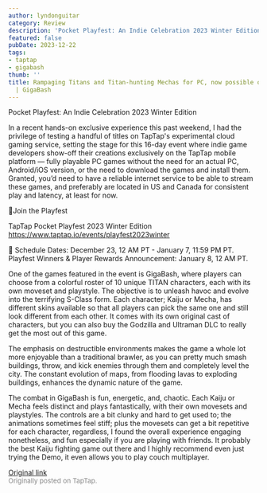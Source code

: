 ```yaml
---
author: lyndonguitar
category: Review
description: 'Pocket Playfest: An Indie Celebration 2023 Winter Edition'
featured: false
pubDate: 2023-12-22
tags:
- taptap
- gigabash
thumb: ''
title: Rampaging Titans and Titan-hunting Mechas for PC, now possible on Mobile (Cloud)
  | GigaBash
---
```


Pocket Playfest: An Indie Celebration 2023 Winter Edition

In a recent hands-on exclusive experience this past weekend, I had the privilege of testing a handful of titles on TapTap's experimental cloud gaming service, setting the stage for this 16-day event where indie game developers show-off their creations exclusively on the TapTap mobile platform — fully playable PC games without the need for an actual PC, Android/iOS version, or the need to download the games and install them.  Granted, you’d need to have a reliable internet service to be able to stream these games, and preferably are located in US and Canada for consistent play and latency, at least for now.

🔗Join the Playfest

TapTap Pocket Playfest 2023 Winter Edition
https://www.taptap.io/events/playfest2023winter

📅 Schedule
Dates: December 23, 12 AM PT - January 7, 11:59 PM PT.
Playfest Winners & Player Rewards Announcement: January 8, 12 AM PT.

One of the games featured in the event is GigaBash, where players can choose from a colorful roster of 10 unique TITAN characters, each with its own moveset and playstyle. The objective is to unleash havoc and evolve into the terrifying S-Class form.  Each character; Kaiju or Mecha, has different skins available so that all players can pick the same one and still look different from each other. It comes with its own original cast of characters, but you can also buy the Godzilla and Ultraman DLC to really get the most out of this game.

The emphasis on destructible environments makes the game a whole lot more enjoyable than a traditional brawler, as you can pretty much smash buildings, throw, and kick enemies through them and completely level the city. The constant evolution of maps, from flooding lavas to exploding buildings, enhances the dynamic nature of the game.

The combat in GigaBash is fun, energetic, and, chaotic. Each Kaiju or Mecha feels distinct and plays fantastically, with their own movesets and playstyles. The controls are a bit clunky and hard to get used to; the animations sometimes feel stiff; plus the movesets can get a bit repetitive for each character, regardless, I found the overall experience engaging nonetheless, and fun especially if you are playing with friends. It probably the best Kaiju fighting game out there and I highly recommend even just trying the Demo, it even allows you to play couch multiplayer.

[Original link](https://www.taptap.io/post/6654220)<br><span style="font-size: 0.95em; color: #888;">Originally posted on TapTap.</span>